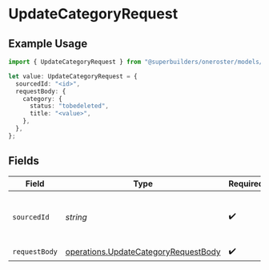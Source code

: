 # UpdateCategoryRequest

## Example Usage

```typescript
import { UpdateCategoryRequest } from "@superbuilders/oneroster/models/operations";

let value: UpdateCategoryRequest = {
  sourcedId: "<id>",
  requestBody: {
    category: {
      status: "tobedeleted",
      title: "<value>",
    },
  },
};
```

## Fields

| Field                                                                                        | Type                                                                                         | Required                                                                                     | Description                                                                                  |
| -------------------------------------------------------------------------------------------- | -------------------------------------------------------------------------------------------- | -------------------------------------------------------------------------------------------- | -------------------------------------------------------------------------------------------- |
| `sourcedId`                                                                                  | *string*                                                                                     | :heavy_check_mark:                                                                           | The sourcedId of the category to update                                                      |
| `requestBody`                                                                                | [operations.UpdateCategoryRequestBody](../../models/operations/updatecategoryrequestbody.md) | :heavy_check_mark:                                                                           | N/A                                                                                          |